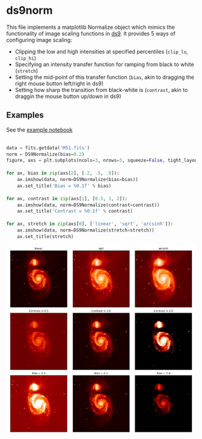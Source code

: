 ds9norm
=======

This file implements a matplotlib Normalize object
which mimics the functionality of image scaling functions in [ds9](http://ds9.si.edu/site/Home.html). It provides 5 ways of configuring image scaling:

  - Clipping the low and high intensities at specified percentiles (`clip_lo`, `clip_hi`)
  - Specifying an intensity transfer function for ramping from black to white
    (`stretch`)
  - Setting the mid-point of this transfer function (`bias`, akin to dragging
    the right mouse button left/right in ds9)
  - Setting how sharp the transition from black-white is (`contrast`, akin
    to draggin the mouse button up/down in ds9)

Examples
--------

See the [example notebook](http://nbviewer.ipython.org/github/glue-viz/ds9norm/blob/master/Examples.ipynb)

```python

data = fits.getdata('M51.fits')
norm = DS9Normalize(bias=0.2)
figure, axs = plt.subplots(ncols=3, nrows=3, squeeze=False, tight_layout=True)

for ax, bias in zip(axs[2], [.2, .5, .8]):
    ax.imshow(data, norm=DS9Normalize(bias=bias))
    ax.set_title('Bias = %0.1f' % bias)

for ax, contrast in zip(axs[1], [0.5, 1, 2]):
    ax.imshow(data, norm=DS9Normalize(contrast=contrast))
    ax.set_title('Contrast = %0.1f' % contrast)

for ax, stretch in zip(axs[0], ['linear', 'sqrt', 'arcsinh']):
    ax.imshow(data, norm=DS9Normalize(stretch=stretch))
    ax.set_title(stretch)
```

![ds9norm demo](gallery.png)
